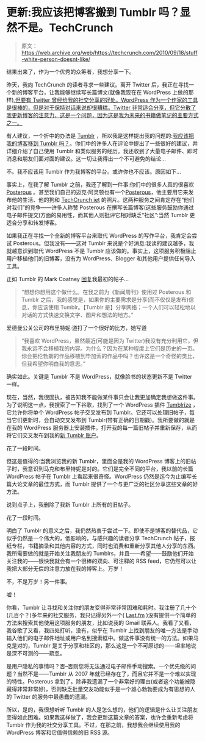 # 更新:我应该把博客搬到 Tumblr 吗？显然不是。TechCrunch

> 原文：<https://web.archive.org/web/https://techcrunch.com/2010/09/18/stuff-white-person-doesnt-like/>

结果出来了，作为一个优秀的众筹者，我想分享一下。

昨天，我向 TechCrunch 的读者寻求一些建议。离开 Twitter 后，我正在寻找一个新的博客平台，让我能够继续写长篇博文(就像我现在在 WordPress 上做的那样[),但要有 Twitter 曾经给我的社交分享的好处。WordPress 作为一个作家的工具是很棒的，但是对于保持对话来说却很糟糕。Twitter 非常适合分享，但它分散了我更新博客的注意力，这是一个问题，因为这是我为未来的书籍做笔记的主要方式之一。](https://web.archive.org/web/20221007093633/http://www.paulcarr.com/2010/09/)

有人建议，一个折中的办法是 [Tumblr](https://web.archive.org/web/20221007093633/http://www.tumblr.com/) ，所以我是这样提出我的问题的:[我应该把我的博客移到 Tumblr 吗？](https://web.archive.org/web/20221007093633/https://beta.techcrunch.com/2010/09/17/yeah-i-just-phoned-this-one-in/)。你们中的许多人在评论中提出了一些很好的建议，并详细介绍了自己使用 Tumblr 和类似服务的经历。我还收到了大量电子邮件、即时消息和朋友们面对面的建议。这一切让我得出一个不可避免的结论…

不。我不应该用 Tumblr 作为我博客的平台。或许你也不应该。原因如下…

事实上，在我了解 Tumblr 之前，我还了解到一件事:你们中的很多人真的很喜欢 [Posterous](https://web.archive.org/web/20221007093633/http://www.posterous.com/) 。甚至我们自己的迈克·阿灵顿也有一个[Posterous](https://web.archive.org/web/20221007093633/http://techcrunch.posterous.com/)，他主要用它来发布他的生活、他的狗和 [TechCrunch jet](https://web.archive.org/web/20221007093633/http://techcrunch.posterous.com/techcrunch-jet) 的照片。这两种服务之间肯定存在“他们对我们”的竞争——许多人称赞 Posterous 在撰写长篇博客(这些服务鼓励你通过电子邮件提交)方面的易用性，而其他人则批评它相对缺乏“社区”:当然 Tumblr 更适合分享和转发博客。

如果我正在寻找一个全新的博客平台来取代 WordPress 的写作平台，我肯定会尝试 Posterous。但我没有——这对 Tumblr 来说是个好消息:我读的建议越多，我就越意识到取代 WordPress 不是 Tumblr 应该做的。事实上，这项服务积极阻止用户移植他们的旧博客，没有为 WordPress、Blogger 和其他用户提供任何导入工具。

正如 Tumblr 的 Mark Coatney [回复](https://web.archive.org/web/20221007093633/https://beta.techcrunch.com/2010/09/17/yeah-i-just-phoned-this-one-in/#comment-78879746)我最初的帖子…

> “想想你想用这个做什么。在我之前为《新闻周刊》使用过 Posterous 和 Tumblr 之后，我的感觉是，如果你的主要需求是分享(而不仅仅是发布)信息，你应该使用 Tumblr。【Tumblr 是】分享网络；一个人们可以轻松地以对话的方式快速交换文字、图片和想法的地方。”

爱德曼公关公司的布里特妮·道打了一个很好的比方，她写道

> “我喜欢 WordPress，虽然最近(可能是因为 Twitter)我没有充分利用它，但我永远不会移植我的内容。为什么？因为在某种程度上它们是历史的一页。你会把伦勃朗的作品移植到毕加索的作品中吗？也许这是一个奇怪的类比，但我希望你明白我的意思。”

确实如此。关键是 Tumblr 不是 WordPress，就像脸书的状态更新不是 Twitter 一样。

现在，当然，我很固执，被告知我不能做某件事只会让我更加确定我想做这件事。为了说明这一点，我搜索了一下谷歌，找到了一个 WordPress 插件 [Tumblrize](https://web.archive.org/web/20221007093633/http://tumblrize.ijulien.com/) ，它允许你将单个 WordPress 帖子交叉发布到 Tumblr。它还可以处理旧帖子，每当它们更新时，会自动交叉发布到 Tumblr(带有正确的日期戳)。我所要做的就是在我的 WordPress 服务器上安装插件，打开我的每一篇旧帖子并重新保存，从而将它们交叉发布到我的[新 Tumblr 账户](https://web.archive.org/web/20221007093633/http://notes.paulcarr.com/)。

花了一段时间。

但这是值得的:当我浏览我的新 Tumblr，里面全是我的 WordPress 博客上的旧帖子时，我意识到马克和布里特妮是对的。它们是完全不同的平台，我以前的长篇 WordPress 帖子在 Tumblr 上看起来很奇怪。WordPress 仍然是迄今为止编写长篇大论文章的最佳方式，而 Tumblr 提供了一个与更广泛的社区分享这些文章的好方法。

说到点子上，我删除了我新 Tumblr 上所有的旧帖子。

花了一段时间。

明白了 Tumblr 的意义之后，我仍然热衷于尝试一下。即使不是博客的替代品，它似乎仍然是一个伟大的，低影响的，与感兴趣的读者分享 TechCrunch 帖子，报纸专栏，书籍摘录和其他内容的方式，同时也消费和重新分享其他人分享的东西。我所需要做的就是开始关注我朋友的 Tumblrs，并且——希望——鼓励他们开始关注我的——很快我就会有一个很棒的双向、可注释的 RSS feed，它仍然可以让我把大部分无偿的注意力放在我的博客上。万岁！

不，不是万岁！另一件事。

嘘！

你看，Tumblr 让寻找和关注你的朋友变得非常非常困难和耗时。我注册了几十个(几百个？)多年来的社交服务，我只记得另外一个( [Last.fm](https://web.archive.org/web/20221007093633/http://www.last.fm/) )没有提供一个简单的方法来搜索其他使用这项服务的朋友，比如说我的 Gmail 联系人。我看了又看，我谷歌了又看，我四处打听，没有，似乎在 Tumblr 上找到朋友的唯一方法是手动输入他们的电子邮件地址或用户名到搜索框中。做这件事没有统一的方法。如果马克是对的，Tumblr 是关于分享和社区的，那么这是一个不可原谅的——坦率地说是深不可测的——疏忽。

是用户隐私的事情吗？否–否则您将无法通过电子邮件手动搜索。一个优先级的问题？当然不是——Tumblr 从 2007 年就已经存在了，而且它并不是一个难以实现的特性。Posterous 拿到了。除非我遗漏了一个非常好的理由(或者这个功能被隐藏得非常非常好)，否则缺乏批量交友功能似乎是一个雄心勃勃要成为有思想的人的 Twitter 的服务中最愚蠢的遗漏。

所以，是的，我很想听听 Tumblr 的人是怎么想的，他们的逻辑是什么让关注朋友变得如此困难。如果我这样做了，我会更新这篇文章的答案，也许会重新考虑将 Tumblr 作为我的社交分享工具。不过，在那之前，我想我会继续使用我的 WordPress 博客和它值得信赖的旧 RSS 源。